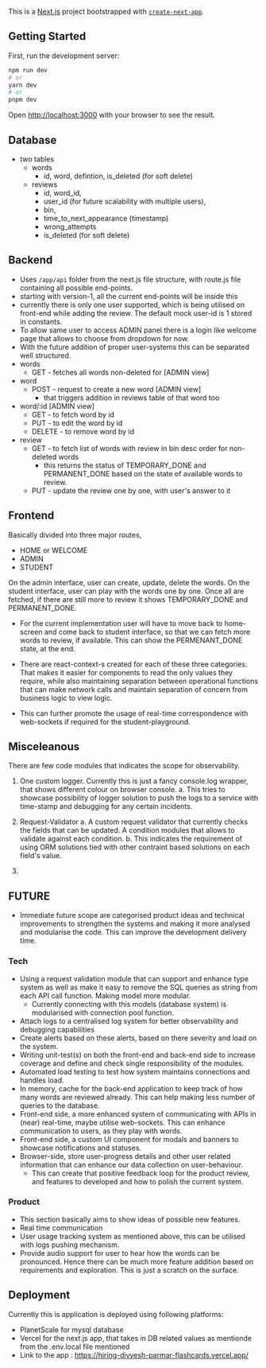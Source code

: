 This is a [Next.js](https://nextjs.org/) project bootstrapped with [`create-next-app`](https://github.com/vercel/next.js/tree/canary/packages/create-next-app).

## Getting Started

First, run the development server:

```bash
npm run dev
# or
yarn dev
# or
pnpm dev
```

Open [http://localhost:3000](http://localhost:3000) with your browser to see the result.

## Database

- two tables
  - words
    - id, word, defintion, is_deleted (for soft delete)
  - reviews
    - id, word_id,
    - user_id (for future scalability with multiple users),
    - bin,
    - time_to_next_appearance (timestamp)
    - wrong_attempts
    - is_deleted (for soft delete)

## Backend

- Uses `/app/api` folder from the next.js file structure, with route.js file containing all possible end-points.
- starting with version-1, all the current end-points will be inside this
- currently there is only one user supported, which is being utilised on front-end while adding the review. The default mock user-id is 1 stored in constants.
- To allow same user to access ADMIN panel there is a login like welcome page that allows to choose from dropdown for now.
- With the future addition of proper user-systems this can be separated well structured.
- words
  - GET - fetches all words non-deleted for [ADMIN view]
- word
  - POST - request to create a new word [ADMIN view]
    - that triggers addition in reviews table of that word too
- word/:id [ADMIN view]
  - GET - to fetch word by id
  - PUT - to edit the word by id
  - DELETE - to remove word by id
- review
  - GET - to fetch list of words with review in bin desc order for non-deleted words
    - this returns the status of TEMPORARY_DONE and PERMANENT_DONE based on the state of available words to review.
  - PUT - update the review one by one, with user's answer to it

## Frontend

Basically divided into three major routes,

- HOME or WELCOME
- ADMIN
- STUDENT

On the admin interface, user can create, update, delete the words.
On the student interface, user can play with the words one by one. Once all are fetched, if there are still more to review it shows TEMPORARY_DONE and PERMANENT_DONE.

- For the current implementation user will have to move back to home-screen and come back to student interface, so that we can fetch more words to review, if available. This can show the PERMENANT_DONE state, at the end.

- There are react-context-s created for each of these three categories. That makes it easier for components to read the only values they require, while also maintaining separation between operational functions that can make network calls and maintain separation of concern from business logic to view logic.
- This can further promote the usage of real-time correspondence with web-sockets if required for the student-playground.

## Misceleanous

There are few code modules that indicates the scope for observability.

1. One custom logger. Currently this is just a fancy console.log wrapper, that shows different colour on browser console.
   a. This tries to showcase possibility of logger solution to push the logs to a service with time-stamp and debugging for any certain incidents.

2. Request-Validator
   a. A custom request validator that currently checks the fields that can be updated. A condition modules that allows to validate against each condition.
   b. This indicates the requirement of using ORM solutions tied with other contraint based solutions on each field's value.

3.

## FUTURE

- Immediate future scope are categorised product ideas and technical improvements to strengthen the systems and making it more analysed and modularise the code. This can improve the development delivery time.

### Tech

- Using a request validation module that can support and enhance type system as well as make it easy to remove the SQL queries as string from each API call function. Making model more modular.
  - Currently connecting with this models (database system) is modularised with connection pool function.
- Attach logs to a centralised log system for better observability and debugging capabilities
- Create alerts based on these alerts, based on there severity and load on the system.
- Writing unit-test(s) on both the front-end and back-end side to increase coverage and define and check single responsibility of the modules.
- Automated load testing to test how system maintains connections and handles load.
- In memory, cache for the back-end application to keep track of how many words are reviewed already. This can help making less number of queries to the database.
- Front-end side, a more enhanced system of communicating with APIs in (near) real-time, maybe utilise web-sockets. This can enhance communication to users, as they play with words.
- Front-end side, a custom UI component for modals and banners to showcase notifications and statuses.
- Browser-side, store user-progress details and other user related information that can enhance our data collection on user-behaviour.
  - This can create that positive feedback loop for the product review, and features to developed and how to polish the current system.

### Product

- This section basically aims to show ideas of possible new features.
- Real time communication
- User usage tracking system as mentioned above, this can be utilised with logs pushing mechanism.
- Provide audio support for user to hear how the words can be pronounced.
  Hence there can be much more feature addition based on requirements and exploration. This is just a scratch on the surface.

## Deployment

Currently this is application is deployed using following platforms:

- PlanetScale for mysql database
- Vercel for the next.js app, that takes in DB related values as mentionde from the .env.local file mentioned
- Link to the app : https://hiring-divyesh-parmar-flashcards.vercel.app/
